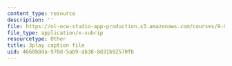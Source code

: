 ```yaml
---
content_type: resource
description: ''
file: https://ol-ocw-studio-app-production.s3.amazonaws.com/courses/9-00sc-introduction-to-psychology-fall-2011/4660b8da970d5ab9ab388d31b92570fb_76O3rulk844.vtt
file_type: application/x-subrip
resourcetype: Other
title: 3play caption file
uid: 4660b8da-970d-5ab9-ab38-8d31b92570fb
---
```

